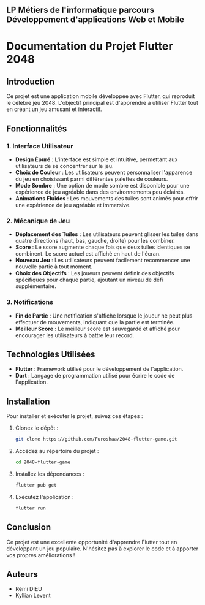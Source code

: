 ## LP Métiers de l'informatique parcours Développement d'applications Web et Mobile
# Documentation du Projet Flutter 2048

## Introduction

Ce projet est une application mobile développée avec Flutter, qui reproduit le célèbre jeu 2048. L'objectif principal est d'apprendre à utiliser Flutter tout en créant un jeu amusant et interactif.

## Fonctionnalités

### 1. Interface Utilisateur

- **Design Épuré** : L'interface est simple et intuitive, permettant aux utilisateurs de se concentrer sur le jeu.
- **Choix de Couleur** : Les utilisateurs peuvent personnaliser l'apparence du jeu en choisissant parmi différentes palettes de couleurs.
- **Mode Sombre** : Une option de mode sombre est disponible pour une expérience de jeu agréable dans des environnements peu éclairés.
- **Animations Fluides** : Les mouvements des tuiles sont animés pour offrir une expérience de jeu agréable et immersive.

### 2. Mécanique de Jeu

- **Déplacement des Tuiles** : Les utilisateurs peuvent glisser les tuiles dans quatre directions (haut, bas, gauche, droite) pour les combiner.
- **Score** : Le score augmente chaque fois que deux tuiles identiques se combinent. Le score actuel est affiché en haut de l'écran.
- **Nouveau Jeu** : Les utilisateurs peuvent facilement recommencer une nouvelle partie à tout moment.
- **Choix des Objectifs** : Les joueurs peuvent définir des objectifs spécifiques pour chaque partie, ajoutant un niveau de défi supplémentaire.

### 3. Notifications

- **Fin de Partie** : Une notification s'affiche lorsque le joueur ne peut plus effectuer de mouvements, indiquant que la partie est terminée.
- **Meilleur Score** : Le meilleur score est sauvegardé et affiché pour encourager les utilisateurs à battre leur record.

## Technologies Utilisées

- **Flutter** : Framework utilisé pour le développement de l'application.
- **Dart** : Langage de programmation utilisé pour écrire le code de l'application.

## Installation

Pour installer et exécuter le projet, suivez ces étapes :

1. Clonez le dépôt :
   ```bash
   git clone https://github.com/Furoshaa/2048-flutter-game.git
   ```

2. Accédez au répertoire du projet :
   ```bash
   cd 2048-flutter-game
   ```

3. Installez les dépendances :
   ```bash
   flutter pub get
   ```

4. Exécutez l'application :
   ```bash
   flutter run
   ```

## Conclusion

Ce projet est une excellente opportunité d'apprendre Flutter tout en développant un jeu populaire. N'hésitez pas à explorer le code et à apporter vos propres améliorations !

## Auteurs

- Rémi DIEU
- Kyllian Levent
